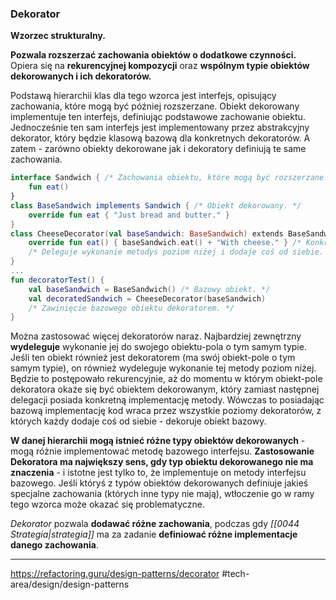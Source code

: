 ### Dekorator 
**Wzorzec strukturalny.**

**Pozwala rozszerzać zachowania obiektów o dodatkowe czynności.** Opiera się na **rekurencyjnej kompozycji** oraz **wspólnym typie obiektów dekorowanych i ich dekoratorów.**

Podstawą hierarchii klas dla tego wzorca jest interfejs, opisujący zachowania, które mogą być później rozszerzane. Obiekt dekorowany implementuje ten interfejs, definiując podstawowe zachowanie obiektu. Jednocześnie ten sam interfejs jest implementowany przez abstrakcyjny dekorator, który będzie klasową bazową dla konkretnych dekoratorów.
A zatem - zarówno obiekty dekorowane jak i dekoratory definiują te same zachowania.

```kotlin
interface Sandwich { /* Zachowania obiektu, które mogą być rozszerzane. */
	fun eat() 
}
class BaseSandwich implements Sandwich { /* Obiekt dekorowany. */
	override fun eat { "Just bread and butter." }
}
class CheeseDecorator(val baseSandwich: BaseSandwich) extends BaseSandwichDecorator() {
	override fun eat() { baseSandwich.eat() + "With cheese." } /* Konkretny dekorator.*/ 
	/* Deleguje wykonanie metodys poziom niżej i dodaje coś od siebie. */
}
...
fun decoratorTest() {
	val baseSandwich = BaseSandwich() /* Bazowy obiekt. */
	val decoratedSandwich = CheeseDecorator(baseSandwich) 
	/* Zawinięcie bazowego obiektu dekoratorem. */
}
```

Można zastosować więcej dekoratorów naraz. Najbardziej zewnętrzny **wydeleguje** wykonanie jej do swojego obiektu-pola o tym samym typie. Jeśli ten obiekt również jest dekoratorem (ma swój obiekt-pole o tym samym typie), on również wydeleguje wykonanie tej metody poziom niżej. Będzie to postępowało rekurencyjnie, aż do momentu w którym obiekt-pole dekoratora okaże się być obiektem dekorowanym, który zamiast następnej delegacji posiada konkretną implementację metody. Wówczas to posiadając bazową implementację kod wraca przez wszystkie poziomy dekoratorów, z których każdy dodaje coś od siebie - dekoruje obiekt bazowy.

**W danej hierarchii mogą istnieć różne typy obiektów dekorowanych** - mogą różnie implementować metodę bazowego interfejsu. **Zastosowanie Dekoratora ma największy sens, gdy typ obiektu dekorowanego nie ma znaczenia** - i istotne jest tylko to, że implementuje on metody interfejsu bazowego. Jeśli któryś z typów obiektów dekorowanych definiuje jakieś specjalne zachowania (których inne typy nie mają), wtłoczenie go w ramy tego wzorca może okazać się problematyczne. 

*Dekorator* pozwala **dodawać różne zachowania**, podczas gdy *[[0044 Strategia|strategia]]* ma za zadanie **definiować różne implementacje danego zachowania**.

---
https://refactoring.guru/design-patterns/decorator
#tech-area/design/design-patterns 